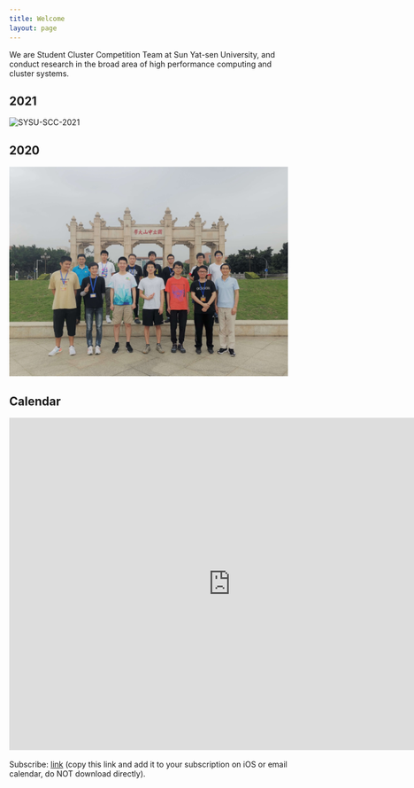 ```yaml
---
title: Welcome
layout: page
---
```


We are Student Cluster Competition Team at Sun Yat-sen University, and conduct research in the broad area of high performance computing and cluster systems.

## 2021

![SYSU-SCC-2021](https://i.loli.net/2021/11/14/BqSHTNo5VhRbvmr.jpg)

## 2020

![SYSU-SCC-2020](/assets/image/2022/06/02/0.jpeg)

## Calendar

<iframe src="https://calendar.google.com/calendar/embed?height=600&wkst=1&bgcolor=%23ffffff&ctz=Asia%2FShanghai&showPrint=0&src=YThqZGQ1bTc1OGdnZTV2ZnFzcGVvMGVpMDhAZ3JvdXAuY2FsZW5kYXIuZ29vZ2xlLmNvbQ&color=%23F4511E&hl=en" style="border-width:0" width="800" height="600" frameborder="0" scrolling="no"></iframe>

Subscribe: [link](https://calendar.google.com/calendar/ical/a8jdd5m758gge5vfqspeo0ei08%40group.calendar.google.com/public/basic.ics) (copy this link and add it to your subscription on iOS or email calendar, do NOT download directly).
